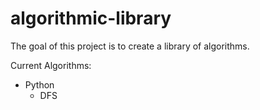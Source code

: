 algorithmic-library
===================

The goal of this project is to create a library of algorithms.

Current Algorithms:

* Python
  * DFS
